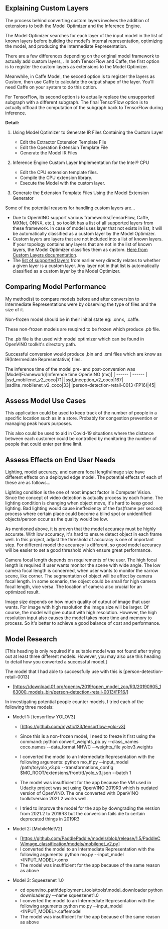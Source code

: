 

## Explaining Custom Layers

The process behind converting custom layers involves the addition of extensions to both the Model Optimizer and the Inference Engine.

The Model Optimizer searches for each layer of the input model in the list of known layers before building the model's internal representation, optimizing the model, and producing the Intermediate Representation.

There are a few differences depending on the original model framework to actually add custom layers, . In both TensorFlow and Caffe, the first option is to register the custom layers as extensions to the Model Optimizer.

Meanwhile, in Caffe Model, the second option is to register the layers as Custom, then use Caffe to calculate the output shape of the layer. You’ll need Caffe on your system to do this option.

For TensorFlow, its second option is to actually replace the unsupported subgraph with a different subgraph. The final TensorFlow option is to actually offload the computation of the subgraph back to TensorFlow during inference.

**Detail:**
1. Using Model Optimizer to Generate IR Files Containing the Custom Layer
    - Edit the Extractor Extension Template File
    - Edit the Operation Extension Template File
    - Generate the Model IR Files

2. Inference Engine Custom Layer Implementation for the Intel® CPU
    - Edit the CPU extension template files.
    - Compile the CPU extension library.
    - Execute the Model with the custom layer.
3. Generate the Extension Template Files Using the Model Extension Generator

Some of the potential reasons for handling custom layers are...
- Due to OpenVINO support various frameworks(TensorFlow, Caffe, MXNet, ONNX, etc.), so toolkit has a list of all supported layers from these framework. In case of model uses layer that not exists in list, it will be automatically classified as a custom layer by the Model Optimizer. 
- Custom layers are layers that are not included into a list of known layers. If your topology contains any layers that are not in the list of known layers, the Model Optimizer classifies them as custom. [Here from Custom Layers documentation](https://docs.openvinotoolkit.org/latest/_docs_MO_DG_prepare_model_customize_model_optimizer_Customize_Model_Optimizer.html).
- The [list of supported layers](https://docs.openvinotoolkit.org/2019_R3/_docs_MO_DG_prepare_model_Supported_Frameworks_Layers.html) from earlier very directly relates to whether a given layer is a custom layer. Any layer not in that list is automatically classified as a custom layer by the Model Optimizer.


## Comparing Model Performance

My method(s) to compare models before and after conversion to Intermediate Representations
were by observing the type of files and the size of it. 

Non-frozen model should be in their initial state eg: .onnx, .caffe.

These non-frozen models are reuqired to be frozen which produce .pb file.

The .pb file is the used with model optimizer which can be found in OpenVINO toolkit's directory path.

Successful conversion would produce ,bin and .xml files which are know as IR(Intermediate Representative) files.


The inference time of the model pre- and post-conversion was
|Model(Framework)|Inference time OpenVINO (ms)|
| ------ | ------ |
|ssd_mobilenet_v2_coco|71|
|ssd_inception_v2_coco|167|
|ssdlite_mobilenet_v2_coco|33|
|person-detection-retail-0013 (FP16)|45|

## Assess Model Use Cases

This application could be used to keep track of the number of people in a specific location such as in a store. Probably for congestion prevention or managing peak hours purposes.

This also could be used to aid in Covid-19 situations where the distance between each customer could be controlled by monitoring the number of people that could enter per time limit. 


## Assess Effects on End User Needs

Lighting, model accuracy, and camera focal length/image size have different effects on a
deployed edge model. The potential effects of each of these are as follows...

Lighting condition is the one of most impact factor in Computer Vision. 
Since the concept of video detection is actually process by each frame. 
The lighting condition is changing when object move, it's hard to keep good lighting.
Bad lighting would cause ineffeciency of the fps(frame per second) process where certain place could become a blind spot or unidentified objects/person occur as the quality would be low.

As mentioned above, it is proven that the model accuracy must be highly accurate. 
With low accuracy, it's hard to ensure detect object in each frame well. 
In this project, adjust the threshold of accuracy is one of important step. 
For different model the accuracy is different, so good model accuracy will be easier to set a good threshold which ensure great performance.

Camera focal length depends on requirements of the user. 
The high focal length is required if user wants monitor the scene with wide angle. 
The low camera focal length is concerned, when user wants to monitor the narrow scene, like corner. 
The segmentation of object will be affect by camera focal length.
In some scenario, the object could be small for high camera focal length, vice versa. The location of camera also crucial for an optimized result.

Image size depends on how much quality of output of image that user wants. 
For image with high resolution the image size will be larger. 
Of course, the model will give output with high resolution. 
However, the high resolution input also causes the model takes more time and memory to process. 
So it's better to achieve a good balance of cost and performance.

## Model Research

[This heading is only required if a suitable model was not found after trying out at least three
different models. However, you may also use this heading to detail how you converted 
a successful model.]

The model that I had able to successfully use with this is
[person-detection-retail-0013]
  - [https://download.01.org/opencv/2019/open_model_zoo/R3/20190905_163000_models_bin/person-detection-retail-0013/FP16/]

In investigating potential people counter models, I tried each of the following three models:

- Model 1: [tensorflow YOLOV3]
  - [https://github.com/mystic123/tensorflow-yolo-v3]
  - Since this is a non-frozen model, I need to freeze it first using the command:
    python convert_weights_pb.py --class_names coco.names --data_format NHWC --weights_file yolov3.weights 
  - I converted the model to an Intermediate Representation with the following arguments: 
    python mo_tf.py
    --input_model /path/to/yolo_v3.pb
    --transformations_config $MO_ROOT/extensions/front/tf/yolo_v3.json
    --batch 1

  - The model was insufficient for the app because the VM used in Udacity project was set using OpenVINO 2019R3 which is oudated version of OpenVINO.
    The one converted with OpenVINO toolkitversion 2021.2 works well.
  - I tried to improve the model for the app by downgrading the version from 2021.2 to 2019R3 but the conversion fails die to certain deprecated things in 2019R3
  
- Model 2: [MobileNetV2]
  - [https://github.com/PaddlePaddle/models/blob/release/1.5/PaddleCV/image_classification/models/mobilenet_v2.py]
  - I converted the model to an Intermediate Representation with the following arguments:
    python mo.py --input_model <INPUT_MODEL>.onnx
  - The model was insufficient for the app because of the same reason as above


- Model 3: Squeezenet 1.0
  - cd openvino_path\deployment_tools\tools\model_downloader
    python downloader.py --name squeezenet1.0 
  - I converted the model to an Intermediate Representation with the following arguments
    python mo.py --input_model <INPUT_MODEL>.caffemodel
  - The model was insufficient for the app because of the same reason as above

